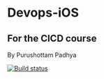 # Devops-iOS

## For the CICD course

By Purushottam Padhya

[![Build status](https://build.appcenter.ms/v0.1/apps/3ce116cb-4042-4b9a-8da9-a0f6b440f956/branches/dev/badge)](https://appcenter.ms)
